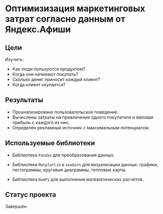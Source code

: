 # Оптимизизация маркетинговых затрат согласно данным от Яндекс.Афиши

## Цели

Изучить:
- Как люди пользуются продуктом?
- Когда они начинают покупать?
- Сколько денег приносит каждый клиент?
- Когда клиент окупается?

## Результаты
- Проанализировано пользовательское поведение.
- Вычислены затраты на привлечение одного покупателя и валовая прибыль с каждого из них.
- Определён рекламный источник с максимальным потенциалом.

## Используемые библиотеки
- Библиотека `Pandas` для преобразования данных.

- Библиотеки `Matplotlib` и `seaborn` для визуализации данных: графики, гистограммы, круговые диаграммы, тепловые карты.
  
- Библиотека `NumPy` для выполнения математических расчётов.

## Статус проекта
Завершён.
